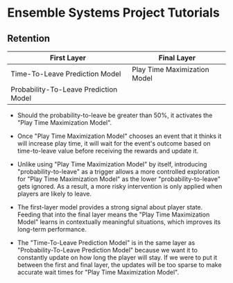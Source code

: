 # Ensemble Systems Project Tutorials

## Retention

| First Layer                           | Final Layer                  |
|---------------------------------------|------------------------------|
| Time-To-Leave Prediction Model        | Play Time Maximization Model |
| Probability-To-Leave Prediction Model |                              |

* Should the probability-to-leave be greater than 50%, it activates the "Play Time Maximization Model".

* Once "Play Time Maximization Model" chooses an event that it thinks it will increase play time, it will wait for the event's outcome based on time-to-leave value before receiving the rewards and update it.

* Unlike using "Play Time Maximization Model" by itself, introducing "probability-to-leave" as a trigger allows a more controlled exploration for "Play Time Maximization Model" as the lower "probability-to-leave" gets ignored. As a result, a more risky intervention is only applied when players are likely to leave.

* The first-layer model provides a strong signal about player state. Feeding that into the final layer means the "Play Time Maximization Model" learns in contextually meaningful situations, which improves its long-term performance.

* The "Time-To-Leave Prediction Model" is in the same layer as "Probability-To-Leave Prediction Model" because we want it to constantly update on how long the player will stay. If we were to put it between the first and final layer, the updates will be too sparse to make accurate wait times for "Play Time Maximization Model".
